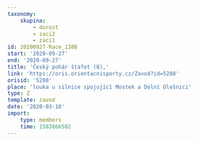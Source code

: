 ```yaml
---
taxonomy:
    skupina:
        - dorost
        - zaci2
        - zaci1
id: 20200927-Race_1388
start: '2020-09-27'
end: '2020-09-27'
title: 'Český pohár štafet (B),'
link: 'https://oris.orientacnisporty.cz/Zavod?id=5288'
orisid: '5288'
place: 'louka u silnice spojující Mostek a Dolní Olešnici'
type: Z
template: zavod
date: '2020-03-10'
import:
    type: members
    time: 1583866502
---
```

